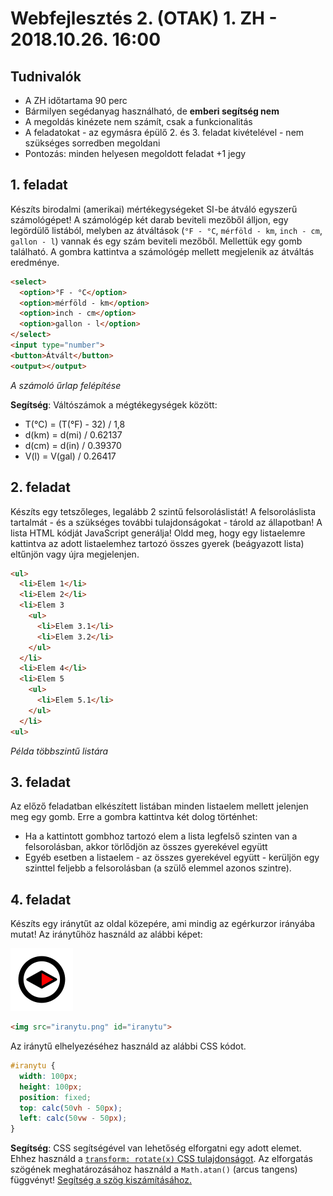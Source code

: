 # Webfejlesztés 2. (OTAK) 1. ZH - 2018.10.26. 16:00

## Tudnivalók

- A ZH időtartama 90 perc
- Bármilyen segédanyag használható, de **emberi segítség nem**
- A megoldás kinézete nem számít, csak a funkcionalitás
- A feladatokat - az egymásra épülő 2. és 3. feladat kivételével - nem szükséges sorredben megoldani
- Pontozás: minden helyesen megoldott feladat +1 jegy

## 1. feladat

Készíts birodalmi (amerikai) mértékegységeket SI-be átváló egyszerű számológépet! A számológép két darab beviteli mezőből álljon, egy legördülő listából, melyben az átváltások (`°F - °C`, `mérföld - km`, `inch - cm`, `gallon - l`) vannak és egy szám beviteli mezőből. Mellettük egy gomb található. A gombra kattintva a számológép mellett megjelenik az átváltás eredménye.

```html
<select>
  <option>°F - °C</option>
  <option>mérföld - km</option>
  <option>inch - cm</option>
  <option>gallon - l</option>
</select>
<input type="number">
<button>Átvált</button>
<output></output>
```
_A számoló űrlap felépítése_

**Segítség**: Váltószámok a mégtékegységek között:

- T(°C) = (T(°F) - 32) / 1,8
- d(km) = d(mi) / 0.62137
- d(cm) = d(in) / 0.39370
- V(l) = V(gal) / 0.26417

## 2. feladat

Készíts egy tetszőleges, legalább 2 szintű felsoroláslistát! A felsoroláslista tartalmát - és a szükséges további tulajdonságokat - tárold az állapotban! A lista HTML kódját JavaScript generálja! Oldd meg, hogy egy listaelemre kattintva az adott listaelemhez tartozó összes gyerek (beágyazott lista) eltűnjön vagy újra megjelenjen.

```html
<ul>
  <li>Elem 1</li>
  <li>Elem 2</li>
  <li>Elem 3
    <ul>
      <li>Elem 3.1</li>
      <li>Elem 3.2</li>
    </ul>
  </li>
  <li>Elem 4</li>
  <li>Elem 5
    <ul>
      <li>Elem 5.1</li>
    </ul>
  </li>
<ul>
```
_Példa többszintű listára_

## 3. feladat

Az előző feladatban elkészített listában minden listaelem mellett jelenjen meg egy gomb. Erre a gombra kattintva két dolog történhet:

- Ha a kattintott gombhoz tartozó elem a lista legfelső szinten van a felsorolásban, akkor törlődjön az összes gyerekével együtt
- Egyéb esetben a listaelem - az összes gyerekével együtt - kerüljön egy szinttel feljebb a felsorolásban (a szülő elemmel azonos szintre).

## 4. feladat

Készíts egy iránytűt az oldal közepére, ami mindig az egérkurzor irányába mutat! Az iránytűhöz használd az alábbi képet:

![iránytű](assets/images/iranytu.png)

```html
<img src="iranytu.png" id="iranytu">
```

Az iránytű elhelyezéséhez használd az alábbi CSS kódot.

```css
#iranytu {
  width: 100px;
  height: 100px;
  position: fixed;
  top: calc(50vh - 50px);
  left: calc(50vw - 50px);
}
```

**Segítség**: CSS segítségével van lehetőség elforgatni egy adott elemet. Ehhez használd a [`transform: rotate(x)` CSS tulajdonságot](https://developer.mozilla.org/en-US/docs/Web/CSS/transform-function/rotate). Az elforgatás szögének meghatározásához használd a `Math.atan()` (arcus tangens) függvényt! [Segítség a szög kiszámításához.](https://hu.wikipedia.org/wiki/Sz%C3%B6gf%C3%BCggv%C3%A9nyek#Defin%C3%ADci%C3%B3_a_der%C3%A9ksz%C3%B6g%C5%B1_h%C3%A1romsz%C3%B6gben)

